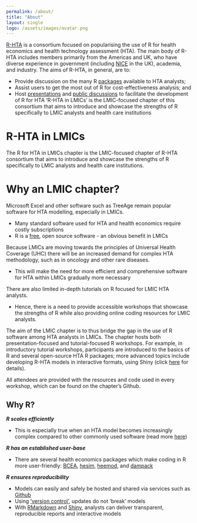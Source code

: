 ```yaml
---
permalink: /about/
title: "About"
layout: single
logo: /assets/images/avatar.png
---
```

[R-HTA](https://r-hta.org/) is a consortium focused on popularising the use of R for health economics and health technology assessment (HTA). The main body of R-HTA includes members primarily from the Americas and UK, who have diverse experience in government (including [NICE](https://www.nice.org.uk/) in the UK), academia, and industry. The aims of R-HTA, in general, are to:
- Provide discussion on the many R [packages](https://r-hta.org/#resources) available to HTA analysts;
- Assist users to get the most out of R for cost-effectiveness analysis; and
- Host [presentations](https://r-hta.org/#talk) and [public discussions](https://www.youtube.com/channel/UCUog4U8cjXuQIvINSDsiEJQ) to facilitate the development of R for HTA ‘R-HTA in LMICs’ is the LMIC-focused chapter of this consortium that aims to introduce and showcase the strengths of R specifically to LMIC analysts and health care institutions

# R-HTA in LMICs
The R for HTA in LMICs chapter is the LMIC-focused chapter of R-HTA consortium that aims to introduce and showcase the strengths of R specifically to LMIC analysts and health care institutions.

# Why an LMIC chapter?
Microsoft Excel and other software such as TreeAge remain popular software for HTA modelling, especially in LMICs.
- Many standard software used for HTA and health economics require costly subscriptions
- R is a [free](https://www.r-project.org/), open source software - an obvious benefit in LMICs

Because LMICs are moving towards the principles of Universal Health Coverage (UHC) there will be an increased demand for complex HTA methodology, such as in oncology and other rare diseases.
- This will make the need for more efficient and comprehensive software for HTA within LMICs gradually more necessary

There are also limited in-depth tutorials on R focused for LMIC HTA analysts.
- Hence, there is a need to provide accessible workshops that showcase the strengths of R while also providing online coding resources for LMIC analysts.

The aim of the LMIC chapter is to thus bridge the gap in the use of R software among HTA analysts in LMICs. The chapter hosts both presentation-focused and tutorial-focused R workshops. For example, in introductory tutorial workshops, participants are introduced to the basics of R and several open-source HTA R packages; more advanced topics include developing R-HTA models in interactive formats, using Shiny (click [here](https://shiny.rstudio.com/) for details).

All attendees are provided with the resources and code used in every workshop, which can be found on the chapter’s Github.

## Why R?
***R scales efficiently***
- This is especially true when an HTA model becomes increasingly complex compared to other commonly used software (read more [here](https://www.valueinhealthjournal.com/action/showPdf?pii=S1098-3015%2819%2930050-6))

***R has an established user-base***
- There are several health economics packages which make coding in R more user-friendly: [BCEA](https://cran.r-project.org/web/packages/BCEA/index.html), [hesim](https://github.com/hesim-dev/hesim), [heemod](https://cran.r-project.org/web/packages/heemod/index.html), and [dampack](https://github.com/feralaes/dampack)
 
***R ensures reproducibility***
- Models can easily and safely be hosted and shared via services such as [Github](https://github.com/)
- Using [‘version control’](https://en.wikipedia.org/wiki/Version_control), updates do not ‘break’ models
- With [RMarkdown](https://rmarkdown.rstudio.com/) and [Shiny](https://shiny.rstudio.com/), analysts can deliver transparent, reproducible reports and interactive models
